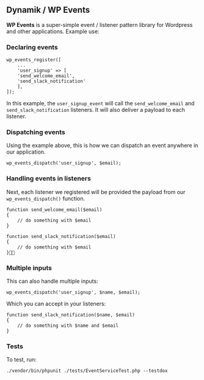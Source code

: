 ## Dynamik / WP Events

**WP Events** is a super-simple event / listener pattern library for Wordpress and other applications. Example use:

### Declaring events
```
wp_events_register([
    ...
    'user_signup' => [
    'send_welcome_email',
    'send_slack_notification'
    ],
]);
```

In this example, the `user_signup_event` will call the `send_welcome_email` and `send_slack_notification` listeners. It will also deliver a payload to each listener.

### Dispatching events

Using the example above, this is how we can dispatch an event anywhere in our application.

```
wp_events_dispatch('user_signup', $email);

```

### Handling events in listeners

Next, each listener we registered will be provided the payload from our `wp_events_dispatch()` function.

```
function send_welcome_email($email)
{
    // do something with $email
}
```

```
function send_slack_notification($email)
{
    // do something with $email
}
```

### Multiple inputs

This can also handle multiple inputs:

```
wp_events_dispatch('user_signup', $name, $email);
```

Which you can accept in your listeners:

```
function send_slack_notification($name, $email)
{
    // do something with $name and $email
}
```

### Tests

To test, run:

`./vendor/bin/phpunit ./tests/EventServiceTest.php --testdox`